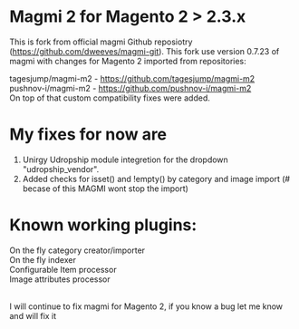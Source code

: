 # Magmi 2 for Magento 2 > 2.3.x

This is fork from official magmi Github reposiotry (https://github.com/dweeves/magmi-git). This fork use version 0.7.23 of magmi with changes for Magento 2 imported from repositories:

tagesjump/magmi-m2 - https://github.com/tagesjump/magmi-m2 <br>
pushnov-i/magmi-m2 - https://github.com/pushnov-i/magmi-m2 <br>
On top of that custom compatibility fixes were added.

# My fixes for now are
1. Unirgy Udropship module integretion for the dropdown "udropship_vendor".
2. Added checks for isset() and !empty() by category and image import (# becase of this MAGMI wont stop the import)

# Known working plugins:
On the fly category creator/importer <br>
On the fly indexer <br>
Configurable Item processor <br>
Image attributes processor <br> <br>

I will continue to fix magmi for Magento 2, if you know a bug let me know and will fix it
